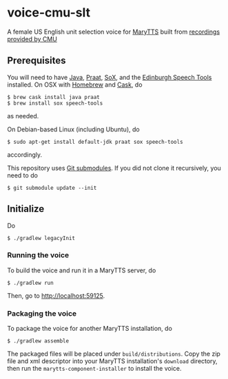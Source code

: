 # voice-cmu-slt

A female US English unit selection voice for [MaryTTS](http://mary.dfki.de/) built from [recordings provided by CMU](http://festvox.org/cmu_arctic/)

## Prerequisites

You will need to have [Java](https://www.java.com/), [Praat](http://praat.org/), [SoX](http://sox.sourceforge.net/), and the [Edinburgh Speech Tools](http://www.cstr.ed.ac.uk/projects/speech_tools/) installed.
On OSX with [Homebrew](http://brew.sh/) and [Cask](http://caskroom.io/), do
```
$ brew cask install java praat
$ brew install sox speech-tools
```
as needed.

On Debian-based Linux (including Ubuntu), do
```
$ sudo apt-get install default-jdk praat sox speech-tools
```
accordingly.

This repository uses [Git submodules](https://git-scm.com/docs/git-submodule).
If you did not clone it recursively, you need to do
```
$ git submodule update --init
```

## Initialize

Do
```
$ ./gradlew legacyInit
```

### Running the voice

To build the voice and run it in a MaryTTS server, do
```
$ ./gradlew run
```
Then, go to [http://localhost:59125](http://localhost:59125/).

### Packaging the voice

To package the voice for another MaryTTS installation, do
```
$ ./gradlew assemble
```
The packaged files will be placed under `build/distributions`.
Copy the zip file and xml descriptor into your MaryTTS installation's `download` directory, then run the `marytts-component-installer` to install the voice.
